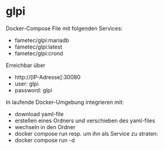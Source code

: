 # glpi

Docker-Compose File mit folgenden Services:
- fametec/glpi:mariadb
- fametec/glpi:latest
- fametec/glpi:crond

Erreichbar über
- http://[IP-Adresse]:30080
- user: glpi
- password: glpi

In laufende Docker-Umgebung integrieren mit:
- download yaml-file
- erstellen eines Ordners und verschieben des yaml-files
- wechseln in den Ordner
- docker compose run
   resp. um ihn als Service zu straten:
- docker compose run -d
